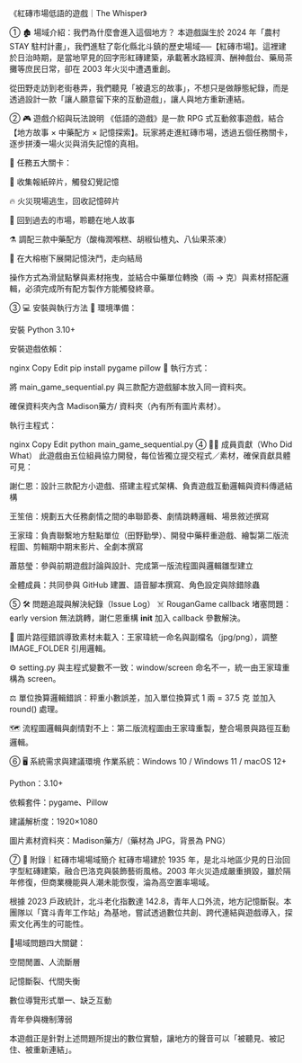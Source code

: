 《紅磚市場低語的遊戲｜The Whisper》

① 🏚️ 場域介紹：我們為什麼會進入這個地方？
本遊戲誕生於 2024 年「農村 STAY 駐村計畫」，我們進駐了彰化縣北斗鎮的歷史場域──【紅磚市場】。這裡建於日治時期，是當地罕見的回字形紅磚建築，承載著水路經濟、酬神戲台、藥局茶攤等庶民日常，卻在 2003 年火災中遭遇重創。

從田野走訪到老街巷弄，我們聽見「被遺忘的故事」，不想只是做靜態紀錄，而是透過設計一款「讓人願意留下來的互動遊戲」，讓人與地方重新連結。

② 🎮 遊戲介紹與玩法說明
《低語的遊戲》是一款 RPG 式互動敘事遊戲，結合【地方故事 × 中藥配方 × 記憶探索】。玩家將走進紅磚市場，透過五個任務關卡，逐步拼湊一場火災與消失記憶的真相。

🔹 任務五大關卡：

📰 收集報紙碎片，觸發幻覺記憶

🔥 火災現場逃生，回收記憶碎片

🧓 回到過去的市場，聆聽在地人故事

⚗️ 調配三款中藥配方（酸梅潤喉糕、胡椒仙楂丸、八仙果茶凍）

🌳 在大榕樹下展開記憶決鬥，走向結局

操作方式為滑鼠點擊與素材拖曳，並結合中藥單位轉換（兩 → 克）與素材搭配邏輯，必須完成所有配方製作方能觸發終章。

③ 💻 安裝與執行方法
🔧 環境準備：

安裝 Python 3.10+

安裝遊戲依賴：

nginx
Copy
Edit
pip install pygame pillow
🚀 執行方式：

將 main_game_sequential.py 與三款配方遊戲腳本放入同一資料夾。

確保資料夾內含 Madison藥方/ 資料夾（內有所有圖片素材）。

執行主程式：

nginx
Copy
Edit
python main_game_sequential.py
④ 👩‍💻 成員貢獻（Who Did What）
此遊戲由五位組員協力開發，每位皆獨立提交程式／素材，確保貢獻具體可見：

謝仁恩：設計三款配方小遊戲、搭建主程式架構、負責遊戲互動邏輯與資料傳遞結構

王笙倍：規劃五大任務劇情之間的串聯節奏、劇情跳轉邏輯、場景敘述撰寫

王家瑋：負責聯繫地方駐點單位（田野勤學）、開發中藥秤重遊戲、繪製第二版流程圖、剪輯期中期末影片、全劇本撰寫

蕭慈瑩：參與前期遊戲討論與設計、完成第一版流程圖與邏輯雛型建立

全體成員：共同參與 GitHub 建置、語音腳本撰寫、角色設定與除錯除蟲

⑤ 🛠️ 問題追蹤與解決紀錄（Issue Log）
☠️ RouganGame callback 堵塞問題：early version 無法跳轉，謝仁恩重構 __init__ 加入 callback 參數解決。

🧩 圖片路徑錯誤導致素材未載入：王家瑋統一命名與副檔名（jpg/png），調整 IMAGE_FOLDER 引用邏輯。

⚙️ setting.py 與主程式變數不一致：window/screen 命名不一，統一由王家瑋重構為 screen。

⚖️ 單位換算邏輯錯誤：秤重小數誤差，加入單位換算式 1 兩 = 37.5 克 並加入 round() 處理。

🗺️ 流程圖邏輯與劇情對不上：第二版流程圖由王家瑋重製，整合場景與路徑互動邏輯。

⑥ 🖥️ 系統需求與建議環境
作業系統：Windows 10 / Windows 11 / macOS 12+

Python：3.10+

依賴套件：pygame、Pillow

建議解析度：1920×1080

圖片素材資料夾：Madison藥方/（藥材為 JPG，背景為 PNG）

⑦ 📌 附錄｜紅磚市場場域簡介
紅磚市場建於 1935 年，是北斗地區少見的日治回字型紅磚建築，融合巴洛克與裝飾藝術風格。2003 年火災造成嚴重損毀，雖於隔年修復，但商業機能與人潮未能恢復，淪為高空置率場域。

根據 2023 戶政統計，北斗老化指數達 142.8，青年人口外流，地方記憶斷裂。本團隊以「寶斗青年工作站」為基地，嘗試透過數位共創、跨代連結與遊戲導入，探索文化再生的可能性。

📍場域問題四大關鍵：

空間閒置、人流斷層

記憶斷裂、代間失衡

數位導覽形式單一、缺乏互動

青年參與機制薄弱

本遊戲正是針對上述問題所提出的數位實驗，讓地方的聲音可以「被聽見、被記住、被重新連結」。



